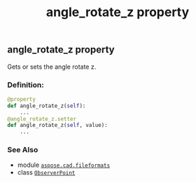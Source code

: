 ﻿---
title: angle_rotate_z property
second_title: Aspose.CAD for Python via .NET API References
description: 
type: docs
weight: 50
url: /aspose.cad.fileformats/observerpoint/angle_rotate_z/
is_root: false
---

## angle_rotate_z property


Gets or sets the angle rotate z.
### Definition:
```python
@property
def angle_rotate_z(self):
    ...
@angle_rotate_z.setter
def angle_rotate_z(self, value):
    ...
```

### See Also
* module [`aspose.cad.fileformats`](../../)
* class [`ObserverPoint`](/cad/python-net/aspose.cad.fileformats/observerpoint)
